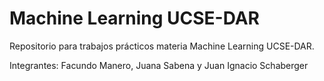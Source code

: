 # Machine Learning UCSE-DAR
Repositorio para trabajos prácticos materia Machine Learning UCSE-DAR.

Integrantes: Facundo Manero, Juana Sabena y Juan Ignacio Schaberger
